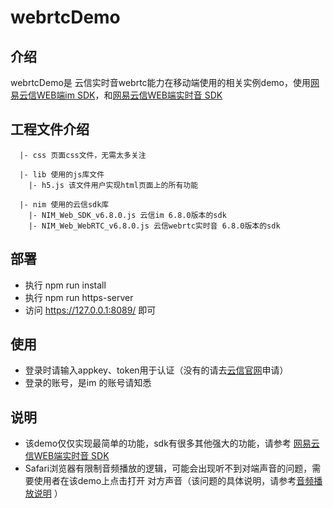 # webrtcDemo

## 介绍 
webrtcDemo是 云信实时音webrtc能力在移动端使用的相关实例demo，使用[网易云信WEB端im SDK](http://dev.netease.im/docs/product/IM即时通讯/SDK开发集成/Web开发集成)，和[网易云信WEB端实时音 SDK](https://dev.yunxin.163.com/docs/product/%E9%9F%B3%E8%A7%86%E9%A2%91%E9%80%9A%E8%AF%9D/SDK%E5%BC%80%E5%8F%91%E9%9B%86%E6%88%90/Web%E5%BC%80%E5%8F%91%E9%9B%86%E6%88%90)

## 工程文件介绍

``` shell
  |- css 页面css文件，无需太多关注

  |- lib 使用的js库文件
    |- h5.js 该文件用户实现html页面上的所有功能

  |- nim 使用的云信sdk库
    |- NIM_Web_SDK_v6.8.0.js 云信im 6.8.0版本的sdk
    |- NIM_Web_WebRTC_v6.8.0.js 云信webrtc实时音 6.8.0版本的sdk

```

## 部署
- 执行 npm run install
- 执行 npm run https-server
- 访问 https://127.0.0.1:8089/ 即可

## 使用
- 登录时请输入appkey、token用于认证（没有的请去[云信官网](https://yunxin.163.com/)申请）
- 登录的账号，是im 的账号请知悉

## 说明
- 该demo仅仅实现最简单的功能，sdk有很多其他强大的功能，请参考 [网易云信WEB端实时音 SDK](https://dev.yunxin.163.com/docs/product/%E9%9F%B3%E8%A7%86%E9%A2%91%E9%80%9A%E8%AF%9D/SDK%E5%BC%80%E5%8F%91%E9%9B%86%E6%88%90/Web%E5%BC%80%E5%8F%91%E9%9B%86%E6%88%90)
- Safari浏览器有限制音频播放的逻辑，可能会出现听不到对端声音的问题，需要使用者在该demo上点击打开 对方声音（该问题的具体说明，请参考[音频播放说明](https://dev.yunxin.163.com/docs/product/%E9%9F%B3%E8%A7%86%E9%A2%91%E9%80%9A%E8%AF%9D/SDK%E5%BC%80%E5%8F%91%E9%9B%86%E6%88%90/Web%E5%BC%80%E5%8F%91%E9%9B%86%E6%88%90/%E6%92%AD%E6%94%BE?#%E9%9F%B3%E9%A2%91%E6%92%AD%E6%94%BE%E8%AF%B4%E6%98%8E)
）

